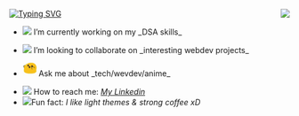 
[![Typing SVG](https://readme-typing-svg.herokuapp.com?font=Yanone+Kaffeesatz&color=E03B8B&size=64&center=true&vCenter=true&width=1000&height=200&lines=Hi+%F0%9F%91%8B%2C+I'm+Lavanya)](https://git.io/typing-svg)
<img align="right" src="https://github.com/anathayna/anathayna/blob/master/assets/pusheencode.gif"/>

- <p><img src="https://media.giphy.com/media/WUlplcMpOCEmTGBtBW/giphy.gif" width="30"> I’m currently working on my _DSA skills_ </p>
- <p><img src="https://github.com/anathayna/anathayna/blob/master/assets/bmo.gif?raw=1" width="25vw"/> I’m looking to collaborate on _interesting webdev projects_ </p>
- <p><img src="https://github.com/anathayna/anathayna/blob/master/assets/happy.gif?raw=1" width="25vw"/> Ask me about _tech/wevdev/anime_ </p>
- <img src="https://github.com/anathayna/anathayna/blob/master/assets/nyancat.gif?raw=1" width="45vw"/> How to reach me: _[My Linkedin](https://www.linkedin.com/in/lavanya-m11/)_
- <img src="https://github.com/anathayna/anathayna/blob/master/assets/enthusiast.gif?raw=1" width="35vw"/>Fun fact: _I like light themes & strong coffee xD_ 
